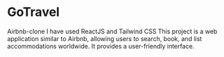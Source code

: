 # GoTravel
Airbnb-clone
I have used ReactJS and Tailwind CSS
This project is a web application similar to Airbnb, allowing users to search, book, and list accommodations worldwide.
It provides a user-friendly interface.
